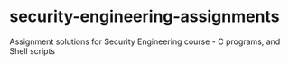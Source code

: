 # security-engineering-assignments
Assignment solutions for Security Engineering course - C programs, and Shell scripts
